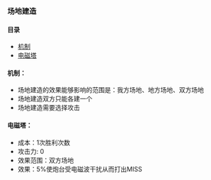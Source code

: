 ### 场地建造
#### 目录
* [机制](#机制)
* [电磁塔](#炮台)

#### 机制：
- 场地建造的效果能够影响的范围是：我方场地、地方场地、双方场地
- 场地建造双方只能各建一个
- 场地建造需要选择攻击

#### 电磁塔：
- 成本：1次胜利次数
- 攻击力: 0
- 效果范围：双方场地
- 效果：5%使炮台受电磁波干扰从而打出MISS
